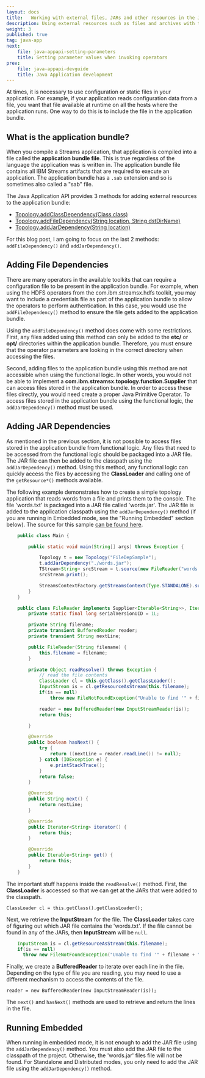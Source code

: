 ```yaml
---
layout: docs
title:   Working with external files, JARs and other resources in the Java Application API
description: Using external resources such as files and archives with the Java API
weight: 3
published: true
tag: java-app
next:
    file: java-appapi-setting-parameters
    title: Setting parameter values when invoking operators
prev:
    file: java-appapi-devguide
    title: Java Application development
---
```



At times, it is necessary to use configuration or static files in your application. For example, if your application reads configuration data from a file, you want that file available at runtime on all the hosts where the application runs. One way to do this is to include the file in the application bundle.

## What is the application bundle?

When you compile a  Streams application, that application is compiled into a file called the **application bundle file**. This is true regardless of the language the application was is written in.  The application bundle file contains all IBM Streams artifacts that are required to execute an application. The application bundle has a `.sab` extension and so is sometimes also called a "sab" file.


The Java Application API provides 3 methods for adding external resources to the application bundle:
 * [Topology.addClassDependency(Class class)](https://ibmstreams.github.io/streamsx.topology/doc/javadoc/com/ibm/streamsx/topology/Topology.html#addClassDependency)
 * [Topology.addFileDependency(String location, String dstDirName)](https://ibmstreams.github.io/streamsx.topology/doc/javadoc/com/ibm/streamsx/topology/Topology.html#addFileDependency) 
 * [Topology.addJarDependency(String location)](https://ibmstreams.github.io/streamsx.topology/doc/javadoc/com/ibm/streamsx/topology/Topology.html#addJarDependency) 
  
For this blog post, I am going to focus on the last 2 methods: `addFileDependency()` and `addJarDependency()`.

## Adding File Dependencies

There are many operators in the available toolkits that can require a configuration file to be present in the application bundle. For example, when using the HDFS operators from the com.ibm.streamsx.hdfs toolkit, you may want to include a credentials file as part of the application bundle to allow the operators to perform authentication. In this case, you would use the `addFileDependency()` method to ensure the file gets added to the application bundle. 

Using the `addFileDependency()` method does come with some restrictions. First, any files added using this method can only be added to the **etc/** or **opt/** directories within the application bundle. Therefore, you must ensure that the operator parameters are looking in the correct directory when accessing the files. 

Second, adding files to the application bundle using this method are not accessible when using the functional logic. In other words, you would not be able to implement a **com.ibm.streamsx.topology.function.Supplier** that can access files stored in the application bundle. In order to access these files directly, you would need create a proper Java Primitive Operator. To access files stored in the application bundle using the functional logic, the `addJarDependency()` method must be used.

## Adding JAR Dependencies

As mentioned in the previous section, it is not possible to access files stored in the application bundle from functional logic. Any files that need to be accessed from the functional logic should be packaged into a JAR file. The JAR file can then be added to the classpath using the `addJarDependency()` method. Using this method, any functional logic can quickly access the files by accessing the **ClassLoader** and calling one of the `getResource*()` methods available.


The following example demonstrates how to create a simple topology application that reads words from a file and prints them to the console. The file 'words.txt' is packaged into a JAR file called 'words.jar'. The JAR file is added to the application classpath using the `addJarDependency()` method (if you are running in Embedded mode, see the "Running Embedded" section below). The source for this sample [can be found here](https://github.com/cancilla/streamsdev/tree/master/FileDepSample).

~~~~ java
    public class Main {

        public static void main(String[] args) throws Exception {

            Topology t = new Topology("FileDepSample");
            t.addJarDependency("./words.jar");
            TStream<String> srcStream = t.source(new FileReader("words.txt"));
            srcStream.print();

            StreamsContextFactory.getStreamsContext(Type.STANDALONE).submit(t).get();
        }
    }

    public class FileReader implements Supplier<Iterable<String>>, Iterable<String>, Iterator<String> {
        private static final long serialVersionUID = 1L;

        private String filename;
        private transient BufferedReader reader;
        private transient String nextLine;

        public FileReader(String filename) {
            this.filename = filename;
        }

        private Object readResolve() throws Exception {
            // read the file contents
            ClassLoader cl = this.getClass().getClassLoader();
            InputStream is = cl.getResourceAsStream(this.filename);
            if(is == null)
                throw new FileNotFoundException("Unable to find '" + filename + "' in any loaded libraries.");

            reader = new BufferedReader(new InputStreamReader(is));
            return this;

        }

        @Override
        public boolean hasNext() {
            try {
                return ((nextLine = reader.readLine()) != null);
            } catch (IOException e) {
                e.printStackTrace();
            }
            return false;
        }

        @Override
        public String next() {
            return nextLine;
        }

        @Override
        public Iterator<String> iterator() {
            return this;
        }

        @Override
        public Iterable<String> get() {
            return this;
        }
    }
~~~~


The important stuff happens inside the `readResolve()` method. First, the **ClassLoader** is accessed so that we can get at the JARs that were added to the classpath.

    ClassLoader cl = this.getClass().getClassLoader();

Next, we retrieve the **InputStream** for the file. The **ClassLoader** takes care of figuring out which JAR file contains the 'words.txt'. If the file cannot be found in any of the JARs, then **InputStream** will be `null`.

~~~~ java
    InputStream is = cl.getResourceAsStream(this.filename);
    if(is == null)
      throw new FileNotFoundException("Unable to find '" + filename + "' in any loaded libraries.");
~~~~

Finally, we create a **BufferedReader** to iterate over each line in the file. Depending on the type of file you are reading, you may need to use a different mechanism to access the contents of the file.

    reader = new BufferedReader(new InputStreamReader(is));

The `next()` and `hasNext()` methods are used to retrieve and return the lines in the file.

## Running Embedded

When running in embedded mode, it is not enough to add the JAR file using the `addJarDependency()` method. You must also add the JAR file to the classpath of the project. Otherwise, the 'words.jar' files file will not be found. For Standalone and Distributed modes, you only need to add the JAR file using the `addJarDependency()` method.